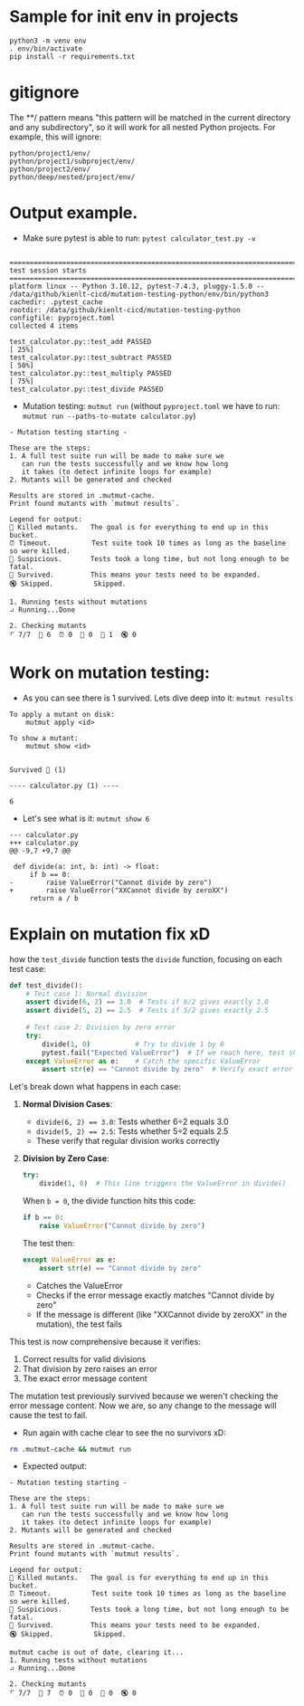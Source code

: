# Sample for init env in projects

```
python3 -m venv env
. env/bin/activate
pip install -r requirements.txt
```

# gitignore
The **/ pattern means "this pattern will be matched in the current directory and any subdirectory", so it will work for all nested Python projects.
For example, this will ignore:

```
python/project1/env/
python/project1/subproject/env/
python/project2/env/
python/deep/nested/project/env/
```

# Output example.
- Make sure pytest is able to run: `pytest calculator_test.py -v`
```

=============================================================================================== test session starts ===============================================================================================
platform linux -- Python 3.10.12, pytest-7.4.3, pluggy-1.5.0 -- /data/github/kienlt-cicd/mutation-testing-python/env/bin/python3
cachedir: .pytest_cache
rootdir: /data/github/kienlt-cicd/mutation-testing-python
configfile: pyproject.toml
collected 4 items                                                                                                                                                                                                 

test_calculator.py::test_add PASSED                                                                                                                                                                         [ 25%]
test_calculator.py::test_subtract PASSED                                                                                                                                                                    [ 50%]
test_calculator.py::test_multiply PASSED                                                                                                                                                                    [ 75%]
test_calculator.py::test_divide PASSED                                          
```

- Mutation testing: `mutmut run` (without `pyproject.toml` we have to run: `mutmut run --paths-to-mutate calculator.py`)
```
- Mutation testing starting -

These are the steps:
1. A full test suite run will be made to make sure we
   can run the tests successfully and we know how long
   it takes (to detect infinite loops for example)
2. Mutants will be generated and checked

Results are stored in .mutmut-cache.
Print found mutants with `mutmut results`.

Legend for output:
🎉 Killed mutants.   The goal is for everything to end up in this bucket.
⏰ Timeout.          Test suite took 10 times as long as the baseline so were killed.
🤔 Suspicious.       Tests took a long time, but not long enough to be fatal.
🙁 Survived.         This means your tests need to be expanded.
🔇 Skipped.          Skipped.

1. Running tests without mutations
⠴ Running...Done

2. Checking mutants
⠋ 7/7  🎉 6  ⏰ 0  🤔 0  🙁 1  🔇 0
```

# Work on mutation testing:
- As you can see there is 1 survived. Lets dive deep into it: `mutmut results`
```
To apply a mutant on disk:
    mutmut apply <id>

To show a mutant:
    mutmut show <id>


Survived 🙁 (1)

---- calculator.py (1) ----

6
```

- Let's see what is it: `mutmut show 6`
```
--- calculator.py
+++ calculator.py
@@ -9,7 +9,7 @@
 
 def divide(a: int, b: int) -> float:
     if b == 0:
-        raise ValueError("Cannot divide by zero")
+        raise ValueError("XXCannot divide by zeroXX")
     return a / b
```

# Explain on mutation fix xD
how the `test_divide` function tests the `divide` function, focusing on each test case:

```python
def test_divide():
    # Test case 1: Normal division
    assert divide(6, 2) == 3.0  # Tests if 6/2 gives exactly 3.0
    assert divide(5, 2) == 2.5  # Tests if 5/2 gives exactly 2.5
    
    # Test case 2: Division by zero error
    try:
        divide(1, 0)           # Try to divide 1 by 0
        pytest.fail("Expected ValueError")  # If we reach here, test should fail
    except ValueError as e:    # Catch the specific ValueError
        assert str(e) == "Cannot divide by zero"  # Verify exact error message
```

Let's break down what happens in each case:

1. **Normal Division Cases**:
   - `divide(6, 2) == 3.0`: Tests whether 6÷2 equals 3.0
   - `divide(5, 2) == 2.5`: Tests whether 5÷2 equals 2.5
   - These verify that regular division works correctly

2. **Division by Zero Case**:
   ```python
   try:
       divide(1, 0)  # This line triggers the ValueError in divide()
   ```
   When `b = 0`, the divide function hits this code:
   ```python
   if b == 0:
       raise ValueError("Cannot divide by zero")
   ```

   The test then:
   ```python
   except ValueError as e:
       assert str(e) == "Cannot divide by zero"
   ```
   - Catches the ValueError
   - Checks if the error message exactly matches "Cannot divide by zero"
   - If the message is different (like "XXCannot divide by zeroXX" in the mutation), the test fails

This test is now comprehensive because it verifies:
1. Correct results for valid divisions
2. That division by zero raises an error
3. The exact error message content

The mutation test previously survived because we weren't checking the error message content. Now we are, so any change to the message will cause the test to fail.

- Run again with cache clear to see the no survivors xD:
```bash
rm .mutmut-cache && mutmut run 
```

- Expected output:
```
- Mutation testing starting -

These are the steps:
1. A full test suite run will be made to make sure we
   can run the tests successfully and we know how long
   it takes (to detect infinite loops for example)
2. Mutants will be generated and checked

Results are stored in .mutmut-cache.
Print found mutants with `mutmut results`.

Legend for output:
🎉 Killed mutants.   The goal is for everything to end up in this bucket.
⏰ Timeout.          Test suite took 10 times as long as the baseline so were killed.
🤔 Suspicious.       Tests took a long time, but not long enough to be fatal.
🙁 Survived.         This means your tests need to be expanded.
🔇 Skipped.          Skipped.

mutmut cache is out of date, clearing it...
1. Running tests without mutations
⠴ Running...Done

2. Checking mutants
⠋ 7/7  🎉 7  ⏰ 0  🤔 0  🙁 0  🔇 0
```
